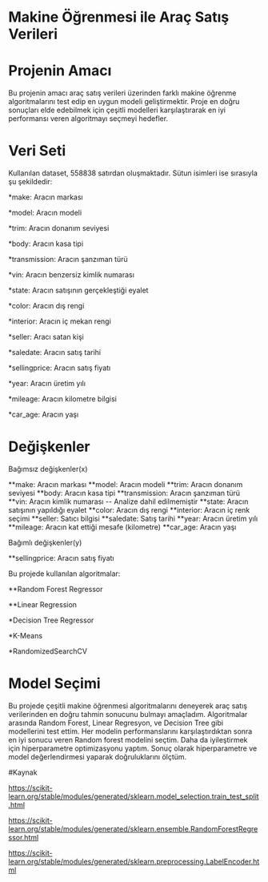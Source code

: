 # Makine Öğrenmesi ile Araç Satış Verileri

# Projenin Amacı

Bu projenin amacı araç satış verileri üzerinden farklı makine öğrenme algoritmalarını test edip en uygun modeli  geliştirmektir. Proje en doğru sonuçları elde edebilmek için çeşitli modelleri karşılaştırarak en iyi performansı veren algoritmayı seçmeyi hedefler.

# Veri Seti

Kullanılan dataset, 558838 satırdan oluşmaktadır. Sütun isimleri ise sırasıyla şu şekildedir: 

 *make: Aracın markası
 
 *model: Aracın modeli
 
 *trim: Aracın donanım seviyesi
 
 *body: Aracın kasa tipi
 
 *transmission: Aracın şanzıman türü
 
 *vin: Aracın benzersiz kimlik numarası
 
 *state: Aracın satışının gerçekleştiği eyalet
 
 *color: Aracın dış rengi
 
 *interior: Aracın iç mekan rengi
 
 *seller: Aracı satan kişi
 
 *saledate: Aracın satış tarihi
 
 *sellingprice: Aracın satış fiyatı
 
 *year: Aracın üretim yılı
 
 *mileage: Aracın kilometre bilgisi
 
 *car_age: Aracın yaşı

# Değişkenler
Bağımsız değişkenler(x)

**make: Aracın markası
**model: Aracın modeli
**trim: Aracın donanım seviyesi
**body: Aracın kasa tipi
**transmission: Aracın şanzıman türü
**vin: Aracın kimlik numarası -- Analize dahil edilmemiştir
**state: Aracın satışının yapıldığı eyalet
**color: Aracın dış rengi
**interior: Aracın iç renk seçimi
**seller: Satıcı bilgisi
**saledate: Satış tarihi
**year: Aracın üretim yılı
**mileage: Aracın kat ettiği mesafe (kilometre)
**car_age: Aracın yaşı

Bağımlı değişkenler(y) 

**sellingprice: Aracın satış fiyatı

Bu projede kullanılan algoritmalar:

**Random Forest Regressor

**Linear Regression

*Decision Tree Regressor

*K-Means 

*RandomizedSearchCV

# Model Seçimi 
Bu projede çeşitli makine öğrenmesi algoritmalarını deneyerek araç satış verilerinden en doğru tahmin sonucunu bulmayı amaçladım. Algoritmalar arasında Random Forest, Linear Regresyon, ve Decision Tree gibi modellerini test ettim. Her modelin performanslarını karşılaştırdıktan sonra en iyi sonucu veren Random forest modelini seçtim. Daha da iyileştirmek için hiperparametre optimizasyonu yaptım. Sonuç olarak hiperparametre ve model değerlendirmesi yaparak doğruluklarını ölçtüm.


#Kaynak

https://scikit-learn.org/stable/modules/generated/sklearn.model_selection.train_test_split.html

https://scikit-learn.org/stable/modules/generated/sklearn.ensemble.RandomForestRegressor.html

https://scikit-learn.org/stable/modules/generated/sklearn.preprocessing.LabelEncoder.html
